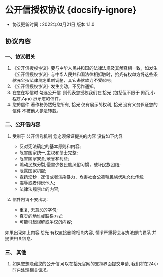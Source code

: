 # 公开信授权协议 {docsify-ignore}

- 协议更新时间：2022年03月21日 版本 1.1.0

## 协议内容

### 一、协议相关

1. 《公开信授权协议》要与中华人民共和国的法律法规及其解释相一致，如发生《公开信授权协议》与中华人民共和国法律相抵触时，拾光有权单方将这些条款完全按法律规定重新调整，其它条款效力不受影响。
2. 《公开信授权协议》发生变动，不另作通知。
3.  在您在写信时 勾选公开信, 则代表您授权我们在 拾光 (包括但不限于 网页,小程序,App) 展示您的信件。
4.  您的信件 著作权仍然归您所有, 拾光 仅有展示的权利, 拾光 没有义务保证您的信件 不被他人非法转载。

### 二、公开信内容

1. 受制于 公开信的机制 您必须保证提交的内容 没有如下内容
   - 反对宪法确定的基本原则和内容;
   - 危害国家统一,主权和领士完整;
   - 危害国家安全,荣誉和利益;
   - 煽动民族分裂,侵書少数民族风俗习惯，破坏民族团结;
   - 泄露国家机密;
   - 宣扬淫秒、迷信或者渲染暴力，危害社会公德和民族优秀文化传统;
   - 侮辱或者诽谤他人;
   - 法律法规禁止的内容;

2. 信件内请不要出现:
   - 重复, 无意义的字句;
   - 真实的地址或联系方式;
   - 可能引起误解或争议的内容;

如果出现如上内容 拾光 有权直接删除相关内容, 情节严重将会与执法部门联系 并提供相关信息.

### 三、 其他

1. 如果您想隐藏您的公开信,可以在拾光官网的支持界面提交申请, 我们将在24小时内处理相关请求。
